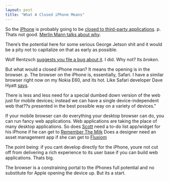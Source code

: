 ```yaml
---
layout: post
title: "What A Closed iPhone Means"
---
```





So the [iPhone](http://www.apple.com/iphone/) is probably going to be [closed to third-party applications](http://www.tuaw.com/2007/01/09/iphone-will-not-allow-user-installable-applications/). p. Thats not good. [Merlin Mann talks about why](http://www.43folders.com/2007/01/11/osx-app-developers-iphone/:bq).

There’s the potential here for some serious George Jetson shit and it would be a pity not to capitalize on that as early as possible.

Wolf Rentzsch [suggests you file a bug about it](http://rentzsch.com/cocoa/iphoneIndieAppDevelopment). I did. Why not? Its *broken*.

But what would a closed iPhone mean? It means the opening is in the browser. p. The browser on the iPhone is, essentially, Safari. I have a similar browser right now on my Nokia E60, and its hot. Like Safari developer Dave Hyatt [says](http://webkit.org/blog/?p=87:bq).

There is less and less need for a special dumbed down version of the web just for mobile devices; instead we can have a single device-independent web that??s presented in the best possible way on a variety of devices."

If your mobile browser can do everything your desktop browser can do, you can run fancy web applications. Web applications are taking the place of many desktop applications. So does [Scott](http://blog.vulnerableminds.com/) need a to-do list app/widget for his iPhone if he can get to [Remember The Milk](http://www.rememberthemilk.com/?) Does a designer need an asset management app if she can get to [Fluxiom](http://www.fluxiom.com/?)

The point being: if you cant develop directly for the iPhone, youre not cut off from delivering a rich experience to its user base if you can build web applications. Thats big.

The browser is a constraining portal to the iPhones full potential and no substitute for Apple opening the device up. But its a start.
